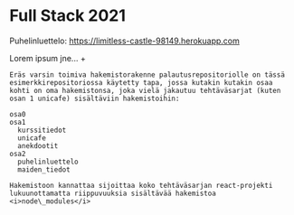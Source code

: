 # Full Stack 2021

Puhelinluettelo: https://limitless-castle-98149.herokuapp.com

Lorem ipsum jne... +

```
Eräs varsin toimiva hakemistorakenne palautusrepositoriolle on tässä esimerkkirepositoriossa käytetty tapa, jossa kutakin kutakin osaa kohti on oma hakemistonsa, joka vielä jakautuu tehtäväsarjat (kuten osan 1 unicafe) sisältäviin hakemistoihin:

osa0
osa1
  kurssitiedot
  unicafe
  anekdootit
osa2
  puhelinluettelo
  maiden_tiedot

Hakemistoon kannattaa sijoittaa koko tehtäväsarjan react-projekti lukuunottamatta riippuvuuksia sisältävää hakemistoa <i>node\_modules</i>
```